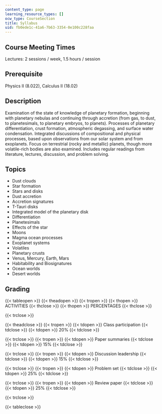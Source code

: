 ```yaml
---
content_type: page
learning_resource_types: []
ocw_type: CourseSection
title: Syllabus
uid: fb0ede1c-41a6-7b63-3354-0e100c228faa
---
```


Course Meeting Times
--------------------

Lectures: 2 sessions / week, 1.5 hours / session

Prerequisite
------------

Physics II (8.022), Calculus II (18.02)

Description
-----------

Examination of the state of knowledge of planetary formation, beginning with planetary nebulas and continuing through accretion (from gas, to dust, to planetesimals, to planetary embryos, to planets). Processes of planetary differentiation, crust formation, atmospheric degassing, and surface water condensation. Integrated discussions of compositional and physical processes, based upon observations from our solar system and from exoplanets. Focus on terrestrial (rocky and metallic) planets, though more volatile-rich bodies are also examined. Includes regular readings from literature, lectures, discussion, and problem solving.

Topics
------

*   Dust clouds
*   Star formation
*   Stars and disks
*   Dust accretion
*   Accretion signatures
*   T-Tauri disks
*   Integrated model of the planetary disk
*   Differentiation
*   Planetesimals
*   Effects of the star
*   Moons
*   Magma ocean processes
*   Exoplanet systems
*   Volatiles
*   Planetary crusts
*   Venus, Mercury, Earth, Mars
*   Habitability and Biosignatures
*   Ocean worlds
*   Desert worlds

Grading
-------

{{< tableopen >}}
{{< theadopen >}}
{{< tropen >}}
{{< thopen >}}
ACTIVITIES
{{< thclose >}}
{{< thopen >}}
PERCENTAGES
{{< thclose >}}

{{< trclose >}}

{{< theadclose >}}
{{< tropen >}}
{{< tdopen >}}
Class participation
{{< tdclose >}}
{{< tdopen >}}
20%
{{< tdclose >}}

{{< trclose >}}
{{< tropen >}}
{{< tdopen >}}
Paper summaries
{{< tdclose >}}
{{< tdopen >}}
15%
{{< tdclose >}}

{{< trclose >}}
{{< tropen >}}
{{< tdopen >}}
Discussion leadership
{{< tdclose >}}
{{< tdopen >}}
15%
{{< tdclose >}}

{{< trclose >}}
{{< tropen >}}
{{< tdopen >}}
Problem set
{{< tdclose >}}
{{< tdopen >}}
25%
{{< tdclose >}}

{{< trclose >}}
{{< tropen >}}
{{< tdopen >}}
Review paper
{{< tdclose >}}
{{< tdopen >}}
25%
{{< tdclose >}}

{{< trclose >}}

{{< tableclose >}}